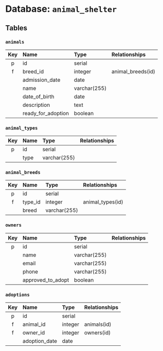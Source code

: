# Database: `animal_shelter`

## Tables

### `animals`

| Key | Name              | Type         | Relationships     |
|:---:|:------------------|:-------------|:------------------|
| p   | id                | serial       |                   |
| f   | breed_id          | integer      | animal_breeds(id) |
|     | admission_date    | date         |                   |
|     | name              | varchar(255) |                   |
|     | date_of_birth     | date         |                   |
|     | description       | text         |                   |
|     | ready_for_adoption | boolean      |                   |


### `animal_types`

| Key | Name              | Type         | Relationships     |
|:---:|:------------------|:-------------|:------------------|
| p   | id                | serial       |                   |
|     | type              | varchar(255) |                   |

### `animal_breeds`

| Key | Name              | Type         | Relationships     |
|:---:|:------------------|:-------------|:------------------|
| p   | id                | serial       |                   |
| f   | type_id           | integer      | animal_types(id)  |
|     | breed             | varchar(255) |                   |

### `owners`
| Key | Name              | Type         | Relationships     |
|:---:|:------------------|:-------------|:------------------|
| p   | id                | serial       |                   |
|     | name              | varchar(255) |                   |
|     | email             | varchar(255) |                   |
|     | phone             | varchar(255) |                   |
|     | approved_to_adopt | boolean      |                   |

### `adoptions`

| Key | Name              | Type         | Relationships     |
|:---:|:------------------|:-------------|:------------------|
| p   | id                | serial       |                   |
| f   | animal_id         | integer      | animals(id)       |
| f   | owner_id          | integer      | owners(id)        |
|     | adoption_date     | date         |                   |